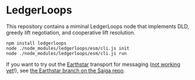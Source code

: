 # LedgerLoops

This repository contains a miminal LedgerLoops node that implements DLD, greedy lift negotiation, and cooperative lift resolution.


```
npm install ledgerloops
node ./node_modules/ledgerloops/esm/cli.js init
node ./node_modules/ledgerloops/esm/cli.js run
```

If you want to try out the [Earthstar](https://earthstar-project.org/) transport for messaging ([not working yet](https://github.com/ledgerloops/saiga/issues/1)!),
see [the Earthstar branch on the Saiga repo](https://github.com/ledgerloops/saiga/tree/earthstar).
